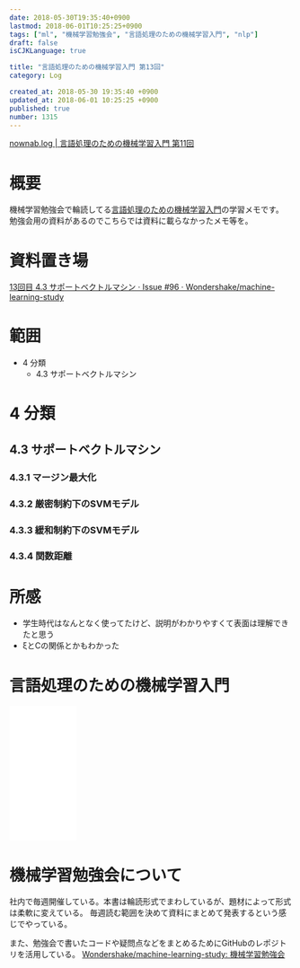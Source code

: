 ```yaml
---
date: 2018-05-30T19:35:40+0900
lastmod: 2018-06-01T10:25:25+0900
tags: ["ml", "機械学習勉強会", "言語処理のための機械学習入門", "nlp"]
draft: false
isCJKLanguage: true

title: "言語処理のための機械学習入門 第13回"
category: Log

created_at: 2018-05-30 19:35:40 +0900
updated_at: 2018-06-01 10:25:25 +0900
published: true
number: 1315
---
```


[nownab.log | 言語処理のための機械学習入門 第11回](https://blog.nownabe.com/2018/05/16/1298.html)

# 概要
機械学習勉強会で輪読してる[言語処理のための機械学習入門](http://amzn.to/2BFQSee)の学習メモです。
勉強会用の資料があるのでこちらでは資料に載らなかったメモ等を。

# 資料置き場

[13回目 4.3 サポートベクトルマシン · Issue #96 · Wondershake/machine-learning-study](https://github.com/Wondershake/machine-learning-study/issues/96)

# 範囲
* 4 分類
    * 4.3 サポートベクトルマシン

# 4 分類
## 4.3 サポートベクトルマシン
### 4.3.1 マージン最大化

### 4.3.2 厳密制約下のSVMモデル

### 4.3.3 緩和制約下のSVMモデル

### 4.3.4 関数距離

# 所感

* 学生時代はなんとなく使ってたけど、説明がわかりやすくて表面は理解できたと思う
* ξとCの関係とかもわかった


# 言語処理のための機械学習入門
<iframe style="width:120px;height:240px;" marginwidth="0" marginheight="0" scrolling="no" frameborder="0" src="//rcm-fe.amazon-adsystem.com/e/cm?lt1=_blank&bc1=000000&IS2=1&bg1=FFFFFF&fc1=000000&lc1=0000FF&t=nownabe0c-22&o=9&p=8&l=as4&m=amazon&f=ifr&ref=as_ss_li_til&asins=4339027510&linkId=1c6291b86381f20d113796257356ef1b"></iframe>

# 機械学習勉強会について
社内で毎週開催している。本書は輪読形式でまわしているが、題材によって形式は柔軟に変えている。
毎週読む範囲を決めて資料にまとめて発表するという感じでやっている。

また、勉強会で書いたコードや疑問点などをまとめるためにGitHubのレポジトリを活用している。
[Wondershake/machine-learning-study: 機械学習勉強会](https://github.com/Wondershake/machine-learning-study)

```math
```
